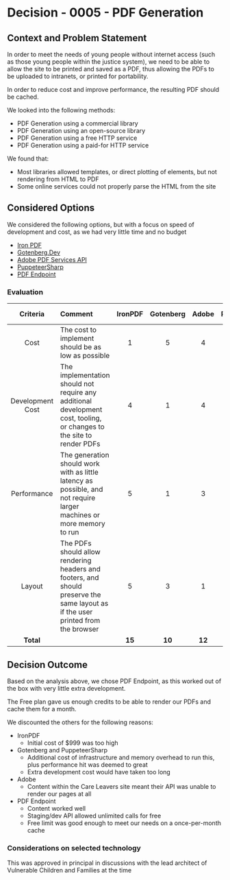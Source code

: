 # Decision - 0005 - PDF Generation

## Context and Problem Statement

In order to meet the needs of young people without internet access (such as those young people within the justice system), 
we need to be able to allow the site to be printed and saved as a PDF, thus allowing the PDFs to be uploaded to intranets, or printed for portability.

In order to reduce cost and improve performance, the resulting PDF should be cached.

We looked into the following methods:

- PDF Generation using a commercial library
- PDF Generation using an open-source library
- PDF Generation using a free HTTP service
- PDF Generation using a paid-for HTTP service

We found that:

- Most libraries allowed templates, or direct plotting of elements, but not rendering from HTML to PDF
- Some online services could not properly parse the HTML from the site

## Considered Options

We considered the following options, but with a focus on speed of development and cost, as we had very little time and no budget

- [Iron PDF](https://ironpdf.com/)
- [Gotenberg.Dev](https://https://gotenberg.dev/)
- [Adobe PDF Services API](https://developer.adobe.com/document-services/apis/pdf-services/html-to-pdf/)
- [PuppeteerSharp](https://www.puppeteersharp.com/)
- [PDF Endpoint](https://pdfendpoint.com/)

### Evaluation

|     Criteria     | Comment                                                                                                                          | IronPDF | Gotenberg | Adobe | PuppeteerSharp | PDF Endpoint |
|:----------------:|:---------------------------------------------------------------------------------------------------------------------------------|:-------:|:---------:|:-----:|:--------------:|:------------:|
|       Cost       | The cost to implement should be as low as possible                                                                               |    1    |     5     |   4   |        5       |        4     |
| Development Cost | The implementation should not require any additional development cost, tooling, or changes to the site to render PDFs            |    4    |     1     |   4   |        1       |        4     |
|   Performance    | The generation should work with as little latency as possible, and not require larger machines or more memory to run             |    5    |     1     |   3   |        1       |        3     |
|     Layout       | The PDFs should allow rendering headers and footers, and should preserve the same layout as if the user printed from the browser |    5    |     3     |   1   |        5       |        5     |
|    **Total**     |                                                                                                                                  | **15**  |  **10**   |**12** |     **12**     |     **16**   |

## Decision Outcome

Based on the analysis above, we chose PDF Endpoint, as this worked out of the box with very little extra development.

The Free plan gave us enough credits to be able to render our PDFs and cache them for a month.

We discounted the others for the following reasons:

- IronPDF
  - Initial cost of $999 was too high
- Gotenberg and PuppeteerSharp
  - Additional cost of infrastructure and memory overhead to run this, plus performance hit was deemed to great
  - Extra development cost would have taken too long
- Adobe
  - Content within the Care Leavers site meant their API was unable to render our pages at all
- PDF Endpoint
  - Content worked well
  - Staging/dev API allowed unlimited calls for free
  - Free limit was good enough to meet our needs on a once-per-month cache

### Considerations on selected technology

This was approved in principal in discussions with the lead architect of Vulnerable Children and Families at the time
